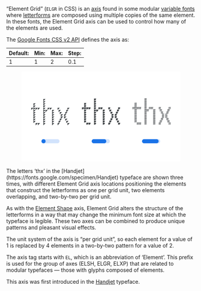 
“Element Grid” (`ELGR` in CSS) is an [axis](/glossary/axis_in_variable_fonts) found in some modular [variable fonts](/glossary/variable_fonts) where [letterforms](/glossary/letterform) are composed using multiple copies of the same element. In these fonts, the Element Grid axis can be used to control how many of the elements are used.

The [Google Fonts CSS v2 API](https://developers.google.com/fonts/docs/css2) defines the axis as:

| Default: | Min: | Max: | Step: |
| --- | --- | --- | --- |
| 1 | 1 | 2 | 0.1 |

<figure>

![An image showing three type specimens, each with an axis slider underneath. The specimen on the left shows the effects of the axis’ lowest value. The specimen in the middle shows the effects of the axis’ middle value. The specimen on the right shows the effects of the axis’ highest value.](images/thumbnail.svg)

</figure>

<figcaption> The letters ‘thx’ in the [Handjet](https://fonts.google.com/specimen/Handjet) typeface are shown three times, with different Element Grid axis locations positioning the elements that construct the letterforms as one per grid unit, two elements overlapping, and two-by-two per grid unit.</figcaption> 

As with the [Element Shape](/glossary/elsh_axis) axis, Element Grid alters the structure of the letterforms in a way that may change the minimum font size at which the typeface is legible. These two axes can be combined to produce unique patterns and pleasant visual effects.

The unit system of the axis is “per grid unit”, so each element for a value of 1 is replaced by 4 elements in a two-by-two pattern for a value of 2.

The axis tag starts with `EL`, which is an abbreviation of ‘Element’. This prefix is used for the group of axes (ELSH, ELGR, ELXP) that are related to modular typefaces — those with glyphs composed of elements.

This axis was first introduced in the [Handjet](https://fonts.google.com/specimen/Handjet) typeface.